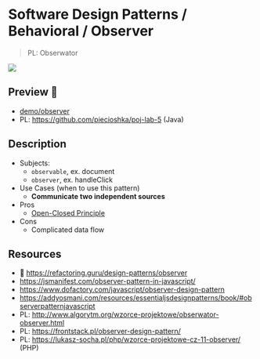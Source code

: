 # Software Design Patterns / Behavioral / Observer

> PL: Obserwator

<img src="images/icons/electron.svg" class="pattern-logo">

## Preview 🎉

- <a href="./demo/observer/">demo/observer</a>
- PL: <https://github.com/piecioshka/poj-lab-5> (Java)

## Description

- Subjects:
  - `observable`, ex. document
  - `observer`, ex. handleClick
- Use Cases (when to use this pattern)
  - **Communicate two independent sources**
- Pros
  - [Open-Closed Principle](chapters/patterns/solid/open-closed-principle.md)
- Cons
  - Complicated data flow

## Resources

- 🚀 <https://refactoring.guru/design-patterns/observer>
- <https://jsmanifest.com/observer-pattern-in-javascript/>
- <https://www.dofactory.com/javascript/observer-design-pattern>
- <https://addyosmani.com/resources/essentialjsdesignpatterns/book/#observerpatternjavascript>
- PL: <http://www.algorytm.org/wzorce-projektowe/obserwator-observer.html>
- PL: <https://frontstack.pl/observer-design-pattern/>
- PL: <https://lukasz-socha.pl/php/wzorce-projektowe-cz-11-observer/> (PHP)
